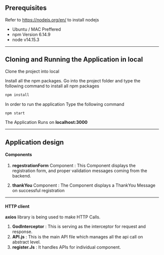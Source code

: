 ## Prerequisites

Refer to https://nodejs.org/en/ to install nodejs

* Ubuntu / MAC Preffered
* npm Version 6.14.9
* node v14.15.3
 ---
## Cloning and Running the Application in local

Clone the project into local

Install all the npm packages. Go into the project folder and type the following command to install all npm packages

```bash
npm install
```

In order to run the application Type the following command

```bash
npm start
```

The Application Runs on **localhost:3000**  

 ---


## Application design

#### Components

1. **regestrationForm** Component : This Component displays the registration form, and proper validation messages coming from the backend.
   
2. **thankYou** Component : The Component displays a ThankYou Message on successful registration

 ---

#### HTTP client

**axios** library is being used to make HTTP Calls. 
1. **GodInterceptor** : This is serving as the interceptor for request and response.
2. **API.js** :  This is the main API file which manages all the api call on abstract level.
3. **register.Js** : It handles APIs for individual component. 

